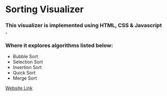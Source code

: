 # Sorting Visualizer

### This visualizer is implemented using HTML, CSS & Javascript <br/>.

### Where it explores algorithms listed below:
- Bubble Sort 
- Selection Sort
- Insertion Sort
- Quick Sort
- Merge Sort


[Website Link](https://rayhan1210.github.io/Sorting_Visualizer/)
